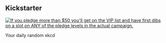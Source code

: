 ## Kickstarter
[![If you pledge more than $50 you'll get on the VIP list and have first dibs on a slot on ANY of the pledge levels in the actual campaign.](https://imgs.xkcd.com/comics/kickstarter.png)](https://xkcd.com/1055/ "If you pledge more than $50 you'll get on the VIP list and have first dibs on a slot on ANY of the pledge levels in the actual campaign.")

Your daily random xkcd
